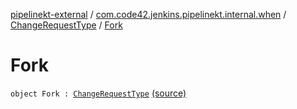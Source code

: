 [pipelinekt-external](../../index.md) / [com.code42.jenkins.pipelinekt.internal.when](../index.md) / [ChangeRequestType](index.md) / [Fork](./-fork.md)

# Fork

`object Fork : `[`ChangeRequestType`](index.md) [(source)](https://github.com/code42/pipelinekt/tree/master/internal/src/main/kotlin/com/code42/jenkins/pipelinekt/internal/when/ChangeRequestType.kt#L7)